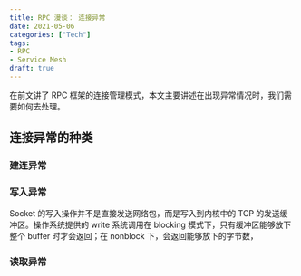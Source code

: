 ```yaml
---
title: RPC 漫谈： 连接异常
date: 2021-05-06
categories: ["Tech"]
tags:
- RPC
- Service Mesh
draft: true
---
```


在前文讲了 RPC 框架的连接管理模式，本文主要讲述在出现异常情况时，我们需要如何去处理。

## 连接异常的种类

### 建连异常

### 写入异常

Socket 的写入操作并不是直接发送网络包，而是写入到内核中的 TCP 的发送缓冲区。操作系统提供的 write 系统调用在 blocking 模式下，只有缓冲区能够放下整个 buffer 时才会返回；在 nonblock 下，会返回能够放下的字节数，

### 读取异常


